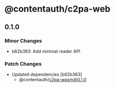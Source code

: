# @contentauth/c2pa-web

## 0.1.0

### Minor Changes

- b62b383: Add minimal reader API

### Patch Changes

- Updated dependencies [b62b383]
  - @contentauth/c2pa-wasm@0.1.0
